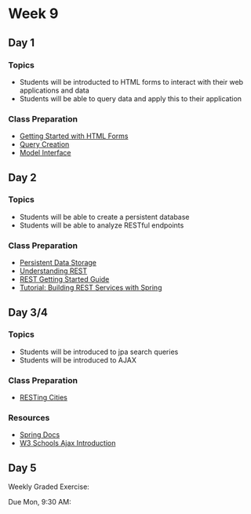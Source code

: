 # Week 9

## Day 1

### Topics

-   Students will be introducted to HTML forms to interact with their web applications and data
-   Students will be able to query data and apply this to their application

### Class Preparation

-   [Getting Started with HTML Forms](https://github.com/WeCanCodeIT/java-resources/blob/master/jpa/forms.md)
-   [Query Creation](https://docs.spring.io/spring-data/jpa/docs/current/reference/html/#jpa.query-methods.query-creation)
-   [Model Interface](https://docs.spring.io/spring/docs/current/javadoc-api/org/springframework/ui/Model.html)

## Day 2

### Topics

-   Students will be able to create a persistent database
-   Students will be able to analyze RESTful endpoints

### Class Preparation

-   [Persistent Data Storage](https://wecancodeit.github.io/java-resources/data-access/h2/persistent-storage/)
-   [Understanding REST](https://spring.io/understanding/REST)
-   [REST Getting Started Guide](https://spring.io/guides/gs/rest-service/)
-   [Tutorial: Building REST Services with Spring](https://spring.io/guides/tutorials/bookmarks/)

## Day 3/4

### Topics

-   Students will be introduced to jpa search queries
-   Students will be introduced to AJAX

### Class Preparation

-   [RESTing Cities](https://wecancodeit.github.io/java-exercises/resting-cities/)

### Resources

-   [Spring Docs](https://docs.spring.io/spring/docs/4.3.x/spring-framework-reference/htmlsingle/)
-   [W3 Schools Ajax Introduction](https://www.w3schools.com/xml/ajax_intro.asp)

## Day 5

Weekly Graded Exercise:

Due Mon, 9:30 AM:
